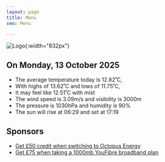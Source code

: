 ```yaml
---
layout: page
title: Menu
seo: Menu

---
```


![Logo](/images/logo.jpg){:width="832px"}

<!-- weather_marker starts -->
## On Monday, 13 October 2025

- The average temperature today is 12.82˚C,
- With highs of 13.62˚C and lows of 11.75˚C,
- It may feel like 12.51˚C with mist
- The wind speed is 3.09m/s and visibility is 3000m
- The pressure is 1030hPa and humidity is 90%
- The sun will rise at 06:29 and set at 17:19

<!-- weather_marker ends -->

## Sponsors

- [Get £50 credit when switching to Octopus Energy](https://bit.ly/3oD1nnS)
- [Get £75 when taking a 1000mb YouFibre broadband plan](https://aklam.io/91zWhU?)
